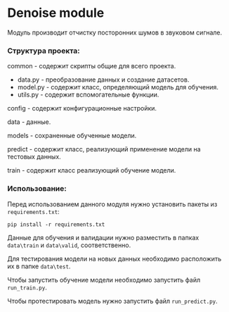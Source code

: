 # Denoise module

Модуль производит отчистку посторонних шумов в звуковом сигнале.

### Структура проекта:
common - содержит скрипты общие для всего проекта.
* data.py - преобразование данных и создание датасетов.
* model.py - содержит класс, определяющий модель для обучения.
* utils.py - содержит вспомогательные функции.

config - содержит конфигурационные настройки.

data - данные.

models - сохраненные обученные модели. 

predict - содержит класс, реализующий применение модели на тестовых данных. 

train - содержит класс реализующий обучение модели.


### Использование:
Перед использованием данного модуля нужно установить пакеты из ```requirements.txt```:
    
    pip install -r requirements.txt

Данные для обучения и валидации нужно разместить в папках ```data\train``` и  ```data\valid```, соответственно.

Для тестирования модели на новых данных необходимо расположить их в папке ```data\test```.

Чтобы запустить обучение модели необходимо запустить файл ```run_train.py```.

Чтобы протестировать модель нужно запустить файл ```run_predict.py```.
